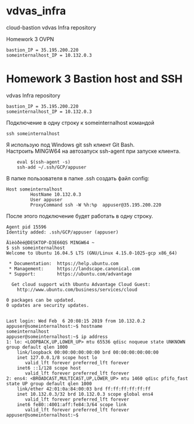 # vdvas_infra
cloud-bastion
vdvas Infra repository

Homework 3 OVPN
```
bastion_IP = 35.195.200.220
someinternalhost_IP = 10.132.0.3
```


Homework 3 Bastion host and SSH
=======
vdvas Infra repository  

```
bastion_IP = 35.195.200.220
someinternalhost_IP = 10.132.0.3
```

Подключение в одну строку к someinternalhost командой
```
ssh someinternalhost
```
Я использую под Windows git ssh клиент Git Bash.  
Настроить MINGW64 на автозапуск ssh-agent при запуске клиента.
```
    eval $(ssh-agent -s)
    ssh-add ~/.ssh/GCP/appuser
```

В папке пользователя в папке .ssh создать файл config:
```
Host someinternalhost
         HostName 10.132.0.3
         User appuser
         ProxyCommand ssh -W %h:%p  appuser@35.195.200.220
```
После этого подключение будет работать в одну строку.
     
```     
Agent pid 15596
Identity added: .ssh/GCP/appuser (appuser)

Äìèòðèé@DESKTOP-D3E66QS MINGW64 ~
$ ssh someinternalhost
Welcome to Ubuntu 16.04.5 LTS (GNU/Linux 4.15.0-1025-gcp x86_64)

 * Documentation:  https://help.ubuntu.com
 * Management:     https://landscape.canonical.com
 * Support:        https://ubuntu.com/advantage

  Get cloud support with Ubuntu Advantage Cloud Guest:
    http://www.ubuntu.com/business/services/cloud

0 packages can be updated.
0 updates are security updates.


Last login: Wed Feb  6 20:08:15 2019 from 10.132.0.2
appuser@someinternalhost:~$ hostname
someinternalhost
appuser@someinternalhost:~$ ip address
1: lo: <LOOPBACK,UP,LOWER_UP> mtu 65536 qdisc noqueue state UNKNOWN group default qlen 1000
    link/loopback 00:00:00:00:00:00 brd 00:00:00:00:00:00
    inet 127.0.0.1/8 scope host lo
       valid_lft forever preferred_lft forever
    inet6 ::1/128 scope host
       valid_lft forever preferred_lft forever
2: ens4: <BROADCAST,MULTICAST,UP,LOWER_UP> mtu 1460 qdisc pfifo_fast state UP group default qlen 1000
    link/ether 42:01:0a:84:00:03 brd ff:ff:ff:ff:ff:ff
    inet 10.132.0.3/32 brd 10.132.0.3 scope global ens4
       valid_lft forever preferred_lft forever
    inet6 fe80::4001:aff:fe84:3/64 scope link
       valid_lft forever preferred_lft forever
appuser@someinternalhost:~$
```

